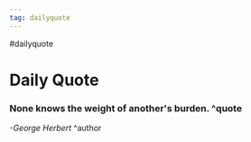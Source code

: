 ```yaml
---
tag: dailyquote
---
```


#dailyquote

# Daily Quote

### None knows the weight of another's burden. ^quote
*-George Herbert* ^author

